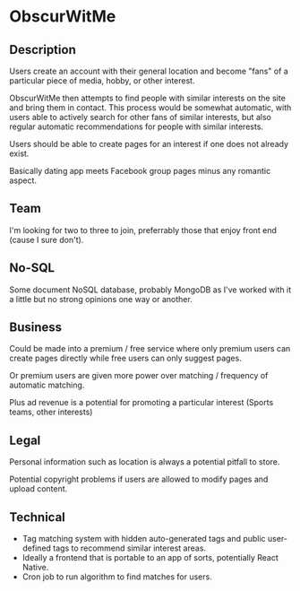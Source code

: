 # ObscurWitMe

## Description
Users create an account with their general location and become "fans" of a particular piece of media, hobby, or other interest.

ObscurWitMe then attempts to find people with similar interests on the site and bring them in contact. This process would be somewhat automatic, with users able to actively search for other fans of similar interests, but also regular automatic recommendations for people with similar interests.

Users should be able to create pages for an interest if one does not already exist.

Basically dating app meets Facebook group pages minus any romantic aspect.

## Team
I'm looking for two to three to join, preferrably those that enjoy front end (cause I sure don't).

## No-SQL
Some document NoSQL database, probably MongoDB as I've worked with it a little but no strong opinions one way or another.

## Business
Could be made into a premium / free service where only premium users can create pages directly while free users can only suggest pages.

Or premium users are given more power over matching / frequency of automatic matching.

Plus ad revenue is a potential for promoting a particular interest (Sports teams, other interests)

## Legal
Personal information such as location is always a potential pitfall to store.

Potential copyright problems if users are allowed to modify pages and upload content.

## Technical
* Tag matching system with hidden auto-generated tags and public user-defined tags to recommend similar interest areas.
* Ideally a frontend that is portable to an app of sorts, potentially React Native.
* Cron job to run algorithm to find matches for users.
